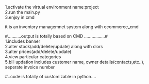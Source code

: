 1.activate the virtual environment name:project  
2.run the main.py  
3.enjoy in cmd  

it is an inventory managemnet system along with ecommerce_cmd    

#...........output is totally based on CMD .................#  
1.includes banner  
2.alter stock(add/delete/update) along with clors  
3.alter prices(add/delete/update)  
4.view particular categories  
5.bill updation includes customer name, owner details(contacts,etc..), seperate invoice number  

#..code is totally of customizable in python....
